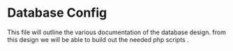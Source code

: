 # Database Config

This file will outline the various documentation of the database design. from this design we will be able to build out the needed php scripts .
